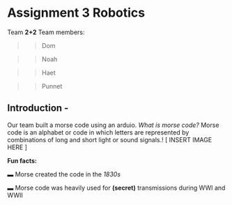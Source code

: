 # Assignment 3 Robotics 
Team **2+2**
Team members:
>>    Dom

>>    Noah 

>>    Haet

>>    Punnet 

## Introduction - 

Our team built a morse code using an arduio.
_What is morse code?_
Morse code is an alphabet or code in which letters are represented by combinations of long and short light or sound signals.!
[ INSERT IMAGE HERE ]

**Fun facts:** 


▬ Morse created the code in the _1830s_


▬ Morse code was heavily used for **(secret)** transmissions during WWI and WWII 
